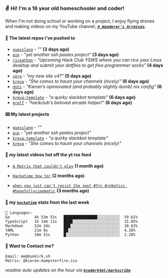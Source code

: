 ### ✌️ Hi! I'm a 16 year old homeschooler and coder!

When I'm not doing school or working on a project, I enjoy flying drones and making videos on my YouTube channel, [**_`A Wanderer's Archives`_**](https://youtube.com/@wanderer.archives).

#### 👷 The latest repos i've pushed to

- [`guesslang`](https://github.com/kcoderhtml/guesslang) - _""_ **(3 days ago)**
- [`pip`](https://github.com/kcoderhtml/pip) - _"yet another ssh pastes project"_ **(3 days ago)**
- [`riceathon`](https://github.com/hackclub/riceathon) - _"Upcoming Hack Club YSWS where you can rice your Linux desktop and submit your dotfiles to get free programmer socks"_ **(4 days ago)**
- [`zera`](https://github.com/kcoderhtml/zera) - _"my new site v4?"_ **(5 days ago)**
- [`kreva`](https://github.com/kcoderhtml/kreva) - _"She comes to haunt your channels (nicely)"_ **(6 days ago)**
- [`dots`](https://github.com/kcoderhtml/dots) - _"Kieran's opinionated (and probably slightly dumb) nix config"_ **(6 days ago)**
- [`kreva-template`](https://github.com/kcoderhtml/kreva-template) - _"a quirky slackbot template"_ **(6 days ago)**
- [`grolf`](https://github.com/kcoderhtml/grolf) - _"hackclub's beloved arcade helper!"_ **(6 days ago)**

#### ⌨️ My latest projects

- [`guesslang`](https://github.com/kcoderhtml/guesslang) - _""_
- [`pip`](https://github.com/kcoderhtml/pip) - _"yet another ssh pastes project"_
- [`kreva-template`](https://github.com/kcoderhtml/kreva-template) - _"a quirky slackbot template"_
- [`kreva`](https://github.com/kcoderhtml/kreva) - _"She comes to haunt your channels (nicely)"_

#### 🍿 my latest videos hot off the yt rss feed

- [`A Matrix that couldn't play`](https://www.youtube.com/watch?v=NodwjZF7uZw) **(1 month ago)**

- [`Hackatime how to!`](https://www.youtube.com/watch?v=eKoD9yyr1To) **(2 months ago)**

- [`when you just can't resist the spot #frc #robotics #hopefullycinematic`](https://www.youtube.com/watch?v=Y7SZ_TDleGM) **(3 months ago)**



#### 📡 my [_`hackatime`_](https://waka.hackclub.com) stats from the last week

```text
💾 Languages:
Go           4h 53m 53s   ███████████████░░░░░░░░░░  59.61%
TypeScript   1h 14m 11s   ████░░░░░░░░░░░░░░░░░░░░░  15.05%
Markdown     52m 24s      ███░░░░░░░░░░░░░░░░░░░░░░  10.63%
YAML         21m 0s       ██░░░░░░░░░░░░░░░░░░░░░░░  4.26%
Python       10m 51s      █░░░░░░░░░░░░░░░░░░░░░░░░  2.20%
```

#### 📮 Want to Contact me?

```text
Email: me@dunkirk.sh
Matrix: @kieran:dumpsterfire.icu
```

_readme auto updates on the hour via [**`kcoderhtml/markscribe`**](https://github.com/kcoderhtml/markscribe)_
